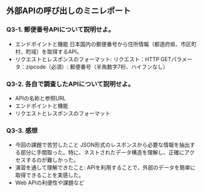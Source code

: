 ## 外部APIの呼び出しのミニレポート
### Q3-1. 郵便番号APIについて説明せよ。
* エンドポイントと機能
  日本国内の郵便番号から住所情報（都道府県、市区町村、町域）を取得するAPI。
* リクエストとレスポンスのフォーマット:
  リクエスト：HTTP GETパラメータ：zipcode（必須）: 郵便番号（半角数字7桁、ハイフンなし）
### Q3-2. 各自で調査したAPIについて説明せよ。
* APIの名称と参照URL
* エンドポイントと機能
* リクエストとレスポンスのフォーマット
### Q3-3. 感想
* 今回の課題で苦労したこと
  JSON形式のレスポンスから必要な情報を抽出する部分に手間取った。特に、ネストされたデータ構造を理解し、正確にアクセスするのが難しかった。
* 演習を通して理解できたこと:
  APIを利用することで、外部のデータを簡単に取得できることを実感した。
* Web APIの利便性や課題など
